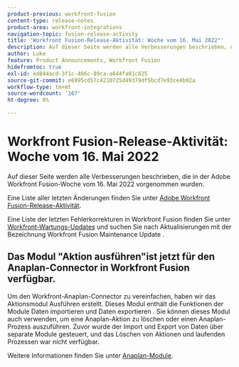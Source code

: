 ```yaml
---
product-previous: workfront-fusion
content-type: release-notes
product-area: workfront-integrations
navigation-topic: fusion-release-activity
title: 'Workfront Fusion-Release-Aktivität: Woche vom 16. Mai 2022"'
description: Auf dieser Seite werden alle Verbesserungen beschrieben, die in der Adobe Workfront Fusion-Woche vom 16. Mai 2022 vorgenommen wurden.
author: Luke
feature: Product Announcements, Workfront Fusion
hidefromtoc: true
exl-id: ed844acd-3f1c-466c-89ca-a644fa01c825
source-git-commit: e6995cd57c4210725d49379df5bcd7e93ce4b02a
workflow-type: tm+mt
source-wordcount: '167'
ht-degree: 0%

---
```


# Workfront Fusion-Release-Aktivität: Woche vom 16. Mai 2022

Auf dieser Seite werden alle Verbesserungen beschrieben, die in der Adobe Workfront Fusion-Woche vom 16. Mai 2022 vorgenommen wurden.

Eine Liste aller letzten Änderungen finden Sie unter [Adobe Workfront Fusion-Release-Aktivität](../../../product-announcements/product-releases/fusion-release-activity/fusion-release-activity.md).

Eine Liste der letzten Fehlerkorrekturen in Workfront Fusion finden Sie unter [Workfront-Wartungs-Updates](https://experienceleague.adobe.com/docs/workfront-known-issues/releases/current-updates.html) und suchen Sie nach Aktualisierungen mit der Bezeichnung Workfront Fusion Maintenance Update .


## Das Modul &quot;Aktion ausführen&quot;ist jetzt für den Anaplan-Connector in Workfront Fusion verfügbar.

Um den Workfront-Anaplan-Connector zu vereinfachen, haben wir das Aktionsmodul Ausführen erstellt. Dieses Modul enthält die Funktionen der Module Daten importieren und Daten exportieren . Sie können dieses Modul auch verwenden, um eine Anaplan-Aktion zu löschen oder einen Anaplan-Prozess auszuführen.
Zuvor wurde der Import und Export von Daten über separate Module gesteuert, und das Löschen von Aktionen und laufenden Prozessen war nicht verfügbar.

Weitere Informationen finden Sie unter [Anaplan-Module](../../../workfront-fusion/apps-and-their-modules/anaplan-modules.md).
